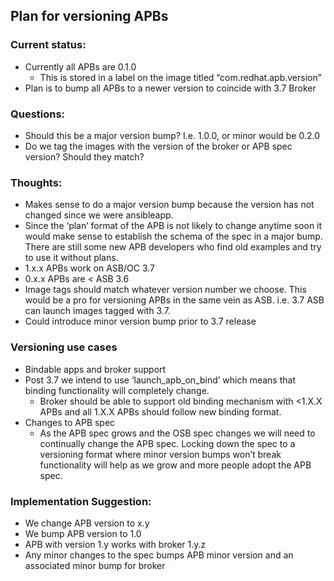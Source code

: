 ## Plan for versioning APBs

### Current status:
* Currently all APBs are 0.1.0
  * This is stored in a label on the image titled “com.redhat.apb.version”
* Plan is to bump all APBs to a newer version to coincide with 3.7 Broker

### Questions:
* Should this be a major version bump? I.e. 1.0.0, or minor would be 0.2.0
* Do we tag the images with the version of the broker or APB spec version? Should they match?

### Thoughts:
* Makes sense to do a major version bump because the version has not changed since we were ansibleapp.
* Since the ‘plan’ format of the APB is not likely to change anytime soon it would make sense to establish the schema of the spec in a major bump. There are still some new APB developers who find old examples and try to use it without plans.
* 1.x.x APBs work on ASB/OC 3.7
* 0.x.x APBs are < ASB 3.6 
* Image tags should match whatever version number we choose. This would be a pro for versioning APBs in the same vein as ASB. i.e. 3.7 ASB can launch images tagged with 3.7.
* Could introduce minor version bump prior to 3.7 release

### Versioning use cases
* Bindable apps and broker support
* Post 3.7 we intend to use ‘launch_apb_on_bind’ which means that binding functionality will completely change.
  * Broker should be able to support old binding mechanism with <1.X.X APBs and all 1.X.X APBs should follow new binding format.
* Changes to APB spec
  * As the APB spec grows and the OSB spec changes we will need to continually change the APB spec. Locking down the spec to a versioning format where minor version bumps won’t break functionality will help as we grow and more people adopt the APB spec.


### Implementation Suggestion:
* We change APB version to x.y
* We bump APB version to 1.0
* APB with version 1.y works with broker 1.y.z
* Any minor changes to the spec bumps APB minor version and an associated minor bump for broker

